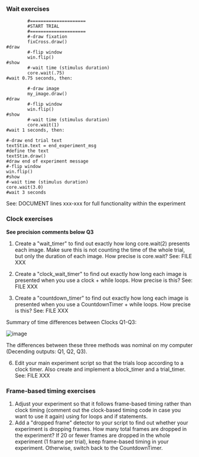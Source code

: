 ### Wait exercises

```
        #=====================
        #START TRIAL
        #=====================   
        #-draw fixation
        fixCross.draw()                                                         #draw
        #-flip window
        win.flip()                                                              #show
        #-wait time (stimulus duration)
        core.wait(.75)                                                          #wait 0.75 seconds, then:
        
        #-draw image
        my_image.draw()                                                         #draw
        #-flip window
        win.flip()                                                              #show
        #-wait time (stimulus duration)
        core.wait(1)                                                            #wait 1 seconds, then:
        
#-draw end trial text
textStim.text = end_experiment_msg                                              #define the text
textStim.draw()                                                                 #draw end of experiment message
#-flip window
win.flip()                                                                      #show
#-wait time (stimulus duration)
core.wait(3.0)                                                                  #wait 3 seconds
```
See: DOCUMENT lines xxx-xxx for full functionality within the experiment

### Clock exercises
**See precision comments below Q3**
1. Create a "wait_timer" to find out exactly how long core.wait(2) presents each image. Make sure this is not counting the time of the whole trial, but only the duration of each image. How precise is core.wait?
See: FILE XXX

2. Create a "clock_wait_timer" to find out exactly how long each image is presented when you use a clock + while loops. How precise is this?
See: FILE XXX

3. Create a "countdown_timer" to find out exactly how long each image is presented when you use a CountdownTimer + while loops. How precise is this?
See: FILE XXX

Summary of time differences between Clocks Q1-Q3:

![image](https://user-images.githubusercontent.com/113373038/203163460-9180d17f-5212-4bf3-aa84-0e1e9b0dc6cf.png)

The differences between these three methods was nominal on my computer (Decending outputs: Q1, Q2, Q3).

6. Edit your main experiment script so that the trials loop according to a clock timer. Also create and implement a block_timer and a trial_timer.
See: FILE XXX

### Frame-based timing exercises
1. Adjust your experiment so that it follows frame-based timing rather than clock timing (comment out the clock-based timing code in case you want to use it again) using for loops and if statements.
2. Add a "dropped frame" detector to your script to find out whether your experiment is dropping frames. How many total frames are dropped in the experiment? If 20 or fewer frames are dropped in the whole experiment (1 frame per trial), keep frame-based timing in your experiment. Otherwise, switch back to the CountdownTimer.

